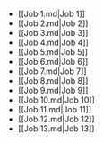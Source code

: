 - [[Job 1.md|Job 1]]
- [[Job 2.md|Job 2]]
- [[Job 3.md|Job 3]]
- [[Job 4.md|Job 4]]
- [[Job 5.md|Job 5]]
- [[Job 6.md|Job 6]]
- [[Job 7.md|Job 7]]
- [[Job 8.md|Job 8]]
- [[Job 9.md|Job 9]]
- [[Job 10.md|Job 10]]
- [[Job 11.md|Job 11]]
- [[Job 12.md|Job 12]]
- [[Job 13.md|Job 13]]
